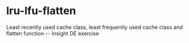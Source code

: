 # lru-lfu-flatten
Least recently used cache class, least frequently used cache class and flatten function -- Insight DE exercise
